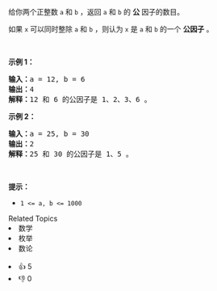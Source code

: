 <p>给你两个正整数 <code>a</code> 和 <code>b</code> ，返回 <code>a</code> 和 <code>b</code> 的 <strong>公</strong> 因子的数目。</p>

<p>如果 <code>x</code> 可以同时整除 <code>a</code> 和 <code>b</code> ，则认为 <code>x</code> 是 <code>a</code> 和 <code>b</code> 的一个 <strong>公因子</strong> 。</p>

<p>&nbsp;</p>

<p><strong>示例 1：</strong></p>

<pre><strong>输入：</strong>a = 12, b = 6
<strong>输出：</strong>4
<strong>解释：</strong>12 和 6 的公因子是 1、2、3、6 。
</pre>

<p><strong>示例 2：</strong></p>

<pre><strong>输入：</strong>a = 25, b = 30
<strong>输出：</strong>2
<strong>解释：</strong>25 和 30 的公因子是 1、5 。</pre>

<p>&nbsp;</p>

<p><strong>提示：</strong></p>

<ul> 
 <li><code>1 &lt;= a, b &lt;= 1000</code></li> 
</ul>

<div><div>Related Topics</div><div><li>数学</li><li>枚举</li><li>数论</li></div></div><br><div><li>👍 5</li><li>👎 0</li></div>